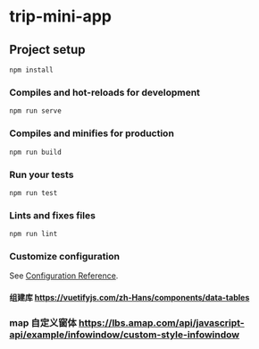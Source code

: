 # trip-mini-app

## Project setup
```
npm install
```

### Compiles and hot-reloads for development
```
npm run serve
```

### Compiles and minifies for production
```
npm run build
```

### Run your tests
```
npm run test
```

### Lints and fixes files
```
npm run lint
```

### Customize configuration
See [Configuration Reference](https://cli.vuejs.org/config/).

#### 组建库 https://vuetifyjs.com/zh-Hans/components/data-tables

###  map 自定义窗体 https://lbs.amap.com/api/javascript-api/example/infowindow/custom-style-infowindow